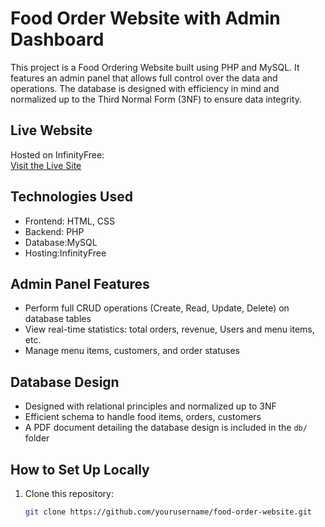 # Food Order Website with Admin Dashboard

This project is a Food Ordering Website built using PHP and MySQL. It features an admin panel that allows full control over the data and operations. The database is designed with efficiency in mind and normalized up to the Third Normal Form (3NF) to ensure data integrity.

## Live Website

Hosted on InfinityFree:  
[Visit the Live Site](https://food-order-website.great-site.net/admin/index.php)

## Technologies Used

- Frontend: HTML, CSS
- Backend: PHP
- Database:MySQL
- Hosting:InfinityFree

## Admin Panel Features

- Perform full CRUD operations (Create, Read, Update, Delete) on database tables
- View real-time statistics: total orders, revenue, Users and menu items, etc.
- Manage menu items, customers, and order statuses

## Database Design

- Designed with relational principles and normalized up to   3NF
- Efficient schema to handle food items, orders, customers
- A PDF document detailing the database design is included in the `db/` folder

## How to Set Up Locally

1. Clone this repository:
   ```bash
   git clone https://github.com/yourusername/food-order-website.git
